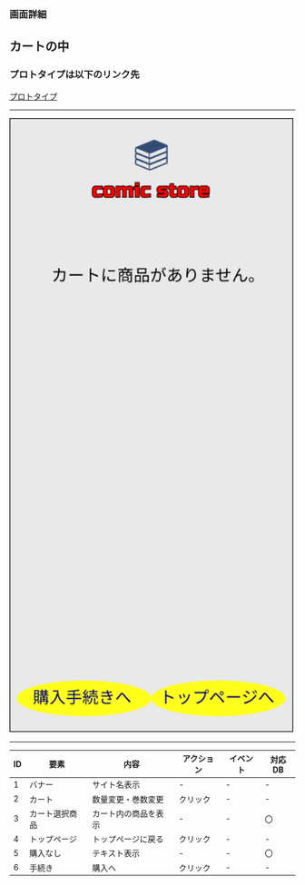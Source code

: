 ### 画面詳細
## カートの中
### プロトタイプは以下のリンク先
[プロトタイプ](https://www.figma.com/file/1qrEKi7iktAY3U27hFIezf/Untitled?node-id=0%3A1)
*****

<img src="./img/カート商品無し.png" width="500">

*****



| ID | 要素 | 内容 | アクション | イベント | 対応DB |
|----|------|------|-----------|----------|--------|
|1 |バナー|サイト名表示|- |- |- |
|2 |カート|数量変更・巻数変更|クリック|-   |-       |
|3 |カート選択商品|カート内の商品を表示|- |- |〇    |
|4 |トップページ|トップページに戻る|クリック|- |-   |
|5 |購入なし|テキスト表示|-    |-         |〇       |
|6 |手続き |購入へ |クリック   |-         |-        |
